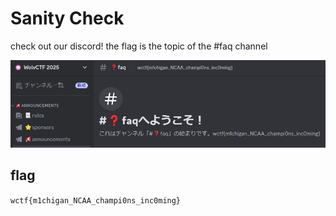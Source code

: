 # Sanity Check

check out our discord!
the flag is the topic of the #faq channel


![](image.png)


## flag
`wctf{m1chigan_NCAA_champi0ns_inc0ming}`